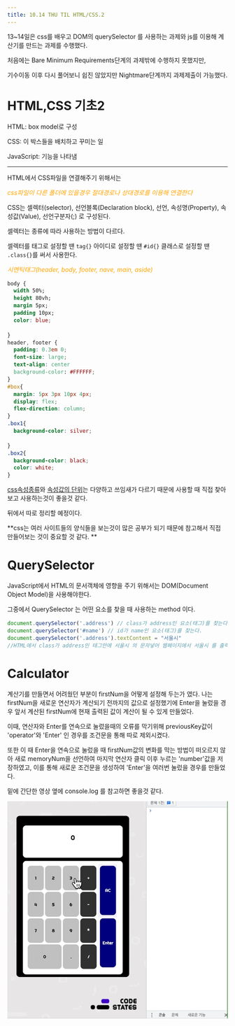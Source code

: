 ```yaml
---
title: 10.14 THU TIL HTML/CSS.2
---
```


13~14일은 css를 배우고 DOM의 querySelector 를 사용하는 과제와 js를 이용해 계산기를 만드는 과제를 수행했다.

처음에는 Bare Minimum Requirements단계의 과제밖에 수행하지 못했지만, 

기수이동 이후 다시 풀어보니 쉽진 않았지만 Nightmare단계까지 과제제출이 가능했다.



# HTML,CSS 기초2

HTML: box model로 구성

CSS: 이 박스들을 배치하고 꾸미는 일

JavaScript: 기능을 나타냄

---

HTML에서 CSS파일을 연결해주기 위해서는 

<code><link rel="stylesheet " href="파일명.css" /></code>

<span style="color:orange">*css파일이 다른 폴더에 있을경우 절대경로나 상대경로를 이용해 연결한다*</span>



CSS는 셀렉터(selector), 선언블록(Declaration block), 선언, 속성명(Property), 속성값(Value), 선언구분자(;) 로 구성된다.

셀렉터는 종류에 따라 사용하는 방법이 다르다.

셀렉터를 태그로 설정할 땐 <code>tag{}</code> 아이디로 설정할 땐 <code>#id{}</code> 클래스로 설정할 땐 <code>.class{}</code>를 써서 사용한다.

<span style="color:orange">*시멘틱태그(header, body, footer, nave, main, aside)*</span>

```css
body {
  width 50%;
  height 80vh;
  margin 5px;
  padding 10px;
  color: blue;
  
}
header, footer {
  padding: 0.3em 0;
  font-size: large;
  text-align: center
  background-color: #FFFFFF;
}
#box{
  margin: 5px 3px 10px 4px;
  display: flex;
  flex-direction: column;
}
.box1{
  background-color: silver;
  
}
.box2{
  background-color: black;
  color: white;
}
```

[css속성종류](https://potionstory.tistory.com/12)와 [속성값의 단위](https://developer.mozilla.org/ko/docs/Learn/CSS/Building_blocks/Values_and_units)는 다양하고 쓰임새가 다르기 때문에 사용할 때 직접 찾아보고 사용하는것이 좋을것 같다.

뒤에서 따로 정리할 예정이다.



**css는 여러 사이트들의 양식들을 보는것이 많은 공부가 되기 때문에 참고해서 직접 만들어보는 것이 중요할 것 같다. **



# QuerySelector

JavaScript에서 HTML의 문서객체에 영향을 주기 위해서는 DOM(Document Object Model)을 사용해야한다.

그중에서 QuerySelector 는 어떤 요소를 찾을 때 사용하는 method 이다.

```js
document.querySelector('.address') // class가 address인 요소(태그)를 찾는다.
document.querySelector('#name') // id가 name인 요소(태그)를 찾는다.
document.querySelector('.address').textContent = "서울시"
//HTML에서 class가 address인 태그안에 서울시 의 문자넣어 웹페이지에서 서울시 를 출력한다. 
```





# Calculator

계산기를 만들면서 어려웠던 부분이 firstNum을 어떻게 설정해 두는가 였다. 나는 firstNum을 새로운 연산자가 계산되기 전까지의 값으로 설정했기에 Enter을 눌렀을 경우 앞서 계산된 firstNum에 현재 출력된 값이 계산이 될 수 있게 만들었다.

이때, 연산자와 Enter를 연속으로 눌렀을때의 오류를 막기위해 previousKey값이 'operator'와 'Enter'  인 경우를 조건문을 통해 따로 제외시켰다.

또한 이 때 Enter을 연속으로 눌렀을 때 firstNum값의 변화를 막는 방법이 떠오르지 않아 새로 memoryNum을 선언하여 마지막 연산자 클릭 이후 누르는 'number'값을 저장하였고, 이를 통해 새로운 조건문을 생성하여 'Enter'을 여러번 눌렀을 경우를 만들었다.

밑에 간단한 영상 옆에 console.log 를 참고하면 좋을것 같다.

![calculate](../_picture/calculate.gif)

